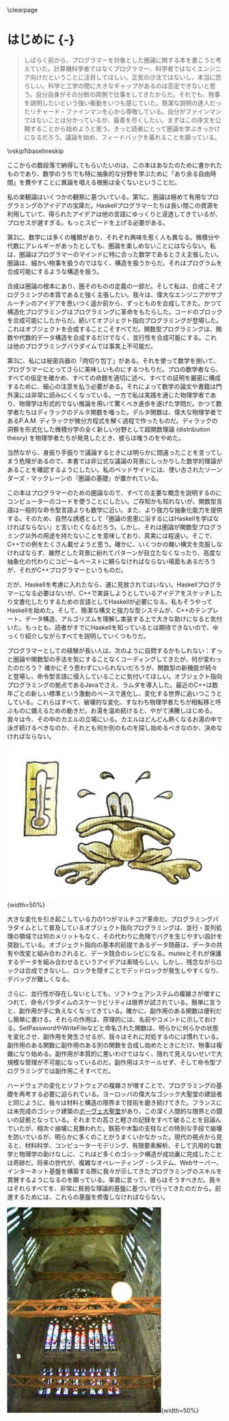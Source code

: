 \clearpage

# はじめに {-}

> しばらく前から、プログラマーを対象とした圏論に関する本を書こうと考えていた。計算機科学者ではなくプログラマー、科学者ではなくエンジニア向けだということに注目してほしい。正気の沙汰ではないし、本当に恐ろしい。科学と工学の間に大きなギャップがあるのは否定できないと思う。自分自身がその分断の両側で仕事をしてきたからだ。それでも、物事を説明したいという強い衝動をいつも感じていた。簡潔な説明の達人だったリチャード・ファインマンを心から尊敬している。自分がファインマンではないことは分かっているが、最善を尽くしたい。まずはこの序文を公開することから始めようと思う。きっと読者にとって圏論を学ぶきっかけになるだろう。議論を始め、フィードバックを募れることを願っている。

\vskip1\baselineskip

 ここからの数段落で納得してもらいたいのは、この本はあなたのために書かれたものであり、数学のうちでも特に抽象的な分野を学ぶために「あり余る自由時間」を費やすことに異論を唱える根拠は全くないということだ。

私の楽観論はいくつかの観察に基づいている。第1に、圏論は極めて有用なプログラミングのアイデアの宝庫だ。Haskellプログラマーたちは長い間この資源を利用していて、得られたアイデアは他の言語にゆっくりと浸透してきているが、プロセスが遅すぎる。もっとスピードを上げる必要がある。

第2に、数学には多くの種類があり、それぞれ興味を惹く人も異なる。微積分や代数にアレルギーがあったとしても、圏論を楽しめないことにはならない。私は、圏論はプログラマーのマインドに特に合った数学であるとさえ主張したい。圏論は、細かい物事を扱うのではなく、構造を扱うからだ。それはプログラムを合成可能にするような構造を扱う。

合成は圏論の根本にあり、圏そのものの定義の一部だ。そして私は、合成こそプログラミングの本質であると強く主張したい。我々は、偉大なエンジニアがサブルーチンのアイデアを思いつく遥か前から、ずっとものを合成してきた。かつて構造化プログラミングはプログラミングに革命をもたらした。コードのブロックを合成可能にしたからだ。続いてオブジェクト指向プログラミングが登場した。これはオブジェクトを合成することこそすべてだ。関数型プログラミングは、関数や代数的データ構造を合成するだけでなく、並行性を合成可能にする。これは他のプログラミングパラダイムでは事実上不可能だ。

第3に、私には秘密兵器の「肉切り包丁」がある。それを使って数学を捌いて、プログラマーにとってさらに美味しいものにするつもりだ。プロの数学者なら、すべての仮定を確かめ、すべての命題を適切に述べ、すべての証明を厳密に構成するために、細心の注意を払う必要がある。それによって数学の論文や書籍は門外漢には非常に読みにくくなっている。一方で私は実践を通じた物理学者であり、物理学は形式的でない推論を用いて驚くべき進歩を遂げた学問だ。かつて数学者たちはディラックのデルタ関数を嗤った。デルタ関数は、偉大な物理学者であるP.A.M. ディラックが微分方程式を解く過程で作ったものだ。ディラックの洞察を形式化した微積分学の全く新しい分野として超関数理論 (distribuiton theory) を物理学者たちが発見したとき、彼らは嗤うのをやめた。

当然ながら、身振り手振りで議論するときには明らかに間違ったことを言ってしまう危険があるので、本書では非公式な議論の背景にしっかりした数学的理論があることを確認するようにしたい。私のベッドサイドには、使い古されたソーンダーズ・マックレーンの『圏論の基礎』が置かれている。

この本はプログラマーのための圏論なので、すべての主要な概念を説明するのにコンピューターのコードを使うことにしたい。ご存知かも知れないが、関数型言語は一般的な命令型言語よりも数学に近い。また、より強力な抽象化能力を提供する。そのため、自然な誘惑として「圏論の恩恵に浴するにはHaskellを学ばなければならない」と言いたくなるだろう。しかし、それは圏論が関数型プログラミング以外の用途を持たないことを意味しており、真実には程遠い。そこで、C++での例をたくさん載せようと思う。確かに、いくつかの醜い構文を克服しなければならず、雑然とした背景に紛れてパターンが目立たなくなったり、高度な抽象化の代わりにコピー＆ペーストに頼らなければならない場面もあるだろうが、それがC++プログラマーというものだ。

だが、Haskellを考慮に入れたなら、運に見放されてはいない。Haskellプログラマーになる必要はないが、C++で実装しようとしているアイデアをスケッチしたり文書化したりするための言語としてHaskellが必要になる。私もそうやってHaskellを始めた。そして、簡潔な構文と強力な型システムが、C++のテンプレート、データ構造、アルゴリズムを理解し実装する上で大きな助けになると気付いた。もっとも、読者がすでにHaskellを知っているとは期待できないので、ゆっくり紹介しながらすべてを説明していくつもりだ。

プログラマーとしての経験が長い人は、次のように自問するかもしれない：ずっと圏論や関数型の手法を気にすることなくコーディングしてきたが、何が変わったのだろう？
確かにそう思わずにいられないだろうが、関数型の新機能が続々と登場し、命令型言語に侵入していることに気付いてほしい。オブジェクト指向プログラミングの拠点であるJavaでさえ、ラムダを導入した。最近のC++は数年ごとの新しい標準という激動のペースで進化し、変化する世界に追いつこうとしている。これらはすべて、破壊的な変化、すなわち物理学者たちが相転移と呼ぶものに備えるための動きだ。お湯を温め続けると、やがて沸騰しはじめる。我々は今、その中のカエルの立場にいる。カエルはどんどん熱くなるお湯の中で泳ぎ続けるべきなのか、それとも何か別のものを探し始めるべきなのか、決めなければならない。

![](images/img_1299.jpg){width=50%}

大きな変化を引き起こしている力の1つがマルチコア革命だ。プログラミングパラダイムとして普及しているオブジェクト指向プログラミングは、並行・並列処理の領域では何のメリットもなく、その代わりに危険でバグを生じやすい設計を奨励している。オブジェクト指向の基本的前提であるデータ隠蔽は、データの共有や改変と組み合わされると、データ競合のレシピになる。mutexとそれが保護するデータを組み合わせるというアイデアは素晴らしい。しかし、残念ながらロックは合成できないし、ロックを隠すことでデッドロックが発生しやすくなり、デバッグが難しくなる。

さらに、並行性が存在しないとしても、ソフトウェアシステムの複雑さが増すにつれて、命令パラダイムのスケーラビリティは限界が試されている。簡単に言うと、副作用が手に負えなくなってきている。確かに、副作用のある関数は便利だし簡単に書ける。それらの作用は、原理的には、名前やコメントに示しておける。SetPasswordやWriteFileなどと命名された関数は、明らかに何らかの状態を変化させ、副作用を発生させるが、我々はそれに対処するのには慣れている。副作用のある関数に副作用のある別の関数を合成し始めたときにだけ、物事は複雑になり始める。副作用が本質的に悪いわけではなく、隠れて見えないせいで大規模な管理が不可能になっているのだ。副作用はスケールせず、そして命令型プログラミングでは副作用こそすべてだ。

ハードウェアの変化とソフトウェアの複雑さが増すことで、プログラミングの基礎を再考する必要に迫られている。ヨーロッパの偉大なゴシック大聖堂の建設者と同じように、我々は材料と構造の限界まで技術を磨き続けてきた。フランスには未完成のゴシック建築の[ボーヴェ大聖堂](https://en.wikipedia.org/wiki/Beauvais_Cathedral)があり、この深く人間的な限界との闘いの証拠となっている。それまでの高さと軽さの記録をすべて破ることを目論んでいたが、相次ぐ崩壊に見舞われた。鉄筋や木製の支柱などの特別な手段で崩壊を防いでいるが、明らかに多くのことがうまくいかなかった。現代の視点から見ると、材料科学、コンピューターモデリング、有限要素解析、そして汎用的な数学と物理学の助けなしに、これほど多くのゴシック構造が成功裏に完成したことは奇跡だ。将来の世代が、複雑なオペレーティング・システム、Webサーバー、インターネット基盤を構築する際に我々が示してきたプログラミングのスキルを賞賛するようになるのを願っている。率直に言って、彼らはそうすべきだ。我々はそれらすべてを、非常に貧弱な理論的基盤に基づいて行ってきたのだから。前進するためには、これらの基盤を修復しなければならない。

![ボーヴェ大聖堂の崩壊を阻止するための応急処置](images/beauvais_interior_supports.jpg "ボーヴェ大聖堂の崩壊を阻止するための応急処置"){width=50%}
